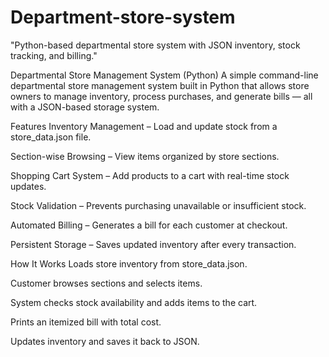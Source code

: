# Department-store-system
"Python-based departmental store system with JSON inventory, stock tracking, and billing."


Departmental Store Management System (Python)
A simple command-line departmental store management system built in Python that allows store owners to manage inventory, process purchases, and generate bills — all with a JSON-based storage system.

Features
Inventory Management – Load and update stock from a store_data.json file.

Section-wise Browsing – View items organized by store sections.

Shopping Cart System – Add products to a cart with real-time stock updates.

Stock Validation – Prevents purchasing unavailable or insufficient stock.

Automated Billing – Generates a bill for each customer at checkout.

Persistent Storage – Saves updated inventory after every transaction.

How It Works
Loads store inventory from store_data.json.

Customer browses sections and selects items.

System checks stock availability and adds items to the cart.

Prints an itemized bill with total cost.

Updates inventory and saves it back to JSON.
